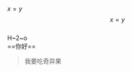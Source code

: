 
$x=y$  
$$
x=y
$$  
H~2~o  
==你好==

> 我要吃奇异果
<!--stackedit_data:
eyJoaXN0b3J5IjpbLTkxMTQ4ODI0NiwyMDU1NTQ5MDIyLC0xND
MzMTE4MjI1XX0=
-->